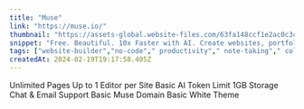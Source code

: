 ```yaml
---
title: "Muse"
link: "https://muse.io/"
thumbnail: "https://assets-global.website-files.com/63fa148ccf1e2ac0c3cb6f4a/63fa148ccf1e2a060ccb6f68_icon-256.png"
snippet: "Free. Beautiful. 10x Faster with AI. Create websites, portfolios, wikis, blogs, photo albums & more."
tags: ["website-builder","no-code"," productivity"," note-taking"," collaboration"]
createdAt: 2024-02-19T19:17:58.405Z
---
```

Unlimited Pages
Up to 1 Editor per Site
Basic AI Token Limit
1GB Storage
Chat & Email Support
Basic Muse Domain
Basic White Theme
